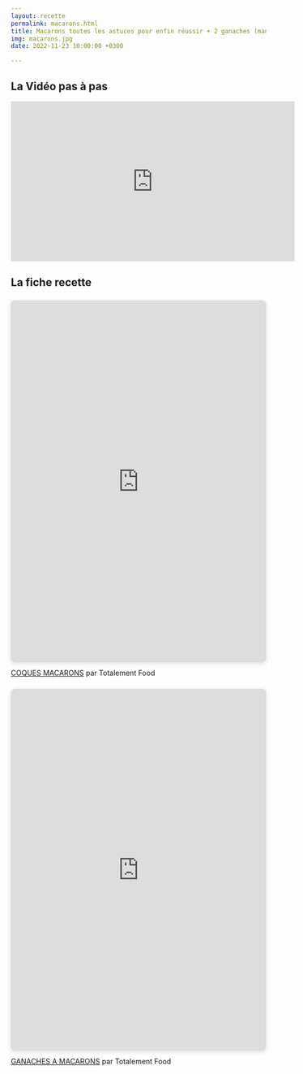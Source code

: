 ```yaml
---
layout: recette
permalink: macarons.html
title: Macarons toutes les astuces pour enfin réussir + 2 ganaches (mandarine et chocolat)
img: macarons.jpg
date: 2022-11-23 10:00:00 +0300

---
```


## La Vidéo pas à pas

<iframe width="560" height="315" src="https://www.youtube.com/embed/2AUZOKrZlTw" title="YouTube video player" frameborder="0" allow="accelerometer; autoplay; clipboard-write; encrypted-media; gyroscope; picture-in-picture" allowfullscreen></iframe>

## La fiche recette

<div style="position: relative; width: 100%; height: 0; padding-top: 141.4286%;
 padding-bottom: 0; box-shadow: 0 2px 8px 0 rgba(63,69,81,0.16); margin-top: 1.6em; margin-bottom: 0.9em; overflow: hidden;
 border-radius: 8px; will-change: transform;">
  <iframe loading="lazy" style="position: absolute; width: 100%; height: 100%; top: 0; left: 0; border: none; padding: 0;margin: 0;"
    src="https:&#x2F;&#x2F;www.canva.com&#x2F;design&#x2F;DAEyHBTFw6g&#x2F;view?embed" allowfullscreen="allowfullscreen" allow="fullscreen">
  </iframe>
</div>
<a href="https:&#x2F;&#x2F;www.canva.com&#x2F;design&#x2F;DAEyHBTFw6g&#x2F;view?utm_content=DAEyHBTFw6g&amp;utm_campaign=designshare&amp;utm_medium=embeds&amp;utm_source=link" target="_blank" rel="noopener">COQUES MACARONS</a> par Totalement Food

<div style="position: relative; width: 100%; height: 0; padding-top: 141.4286%;
 padding-bottom: 0; box-shadow: 0 2px 8px 0 rgba(63,69,81,0.16); margin-top: 1.6em; margin-bottom: 0.9em; overflow: hidden;
 border-radius: 8px; will-change: transform;">
  <iframe loading="lazy" style="position: absolute; width: 100%; height: 100%; top: 0; left: 0; border: none; padding: 0;margin: 0;"
    src="https:&#x2F;&#x2F;www.canva.com&#x2F;design&#x2F;DAFRjikKJrk&#x2F;view?embed" allowfullscreen="allowfullscreen" allow="fullscreen">
  </iframe>
</div>
<a href="https:&#x2F;&#x2F;www.canva.com&#x2F;design&#x2F;DAFRjikKJrk&#x2F;view?utm_content=DAFRjikKJrk&amp;utm_campaign=designshare&amp;utm_medium=embeds&amp;utm_source=link" target="_blank" rel="noopener">GANACHES A MACARONS</a> par Totalement Food